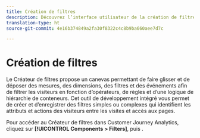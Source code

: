 ```yaml
---
title: Création de filtres
description: Découvrez l’interface utilisateur de la création de filtres.
translation-type: ht
source-git-commit: 4e16b374849a2fa30f8322c4c8b9ba660aee7d7c

---
```



# Création de filtres

Le Créateur de filtres propose un canevas permettant de faire glisser et de déposer des mesures, des dimensions, des filtres et des événements afin de filtrer les visiteurs en fonction d’opérateurs, de règles et d’une logique de hiérarchie de conteneurs. Cet outil de développement intégré vous permet de créer et d’enregistrer des filtres simples ou complexes qui identifient les attributs et actions des visiteurs entre les visites et accès aux pages.

Pour accéder au Créateur de filtres dans Customer Journey Analytics, cliquez sur **[!UICONTROL Components > Filters]**, puis .

